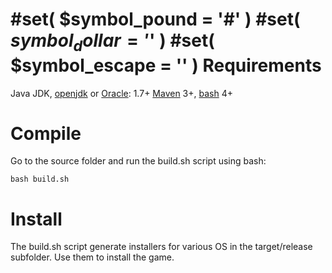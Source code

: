#set( $symbol_pound = '#' )
#set( $symbol_dollar = '$' )
#set( $symbol_escape = '\' )
Requirements
============

Java JDK, [openjdk](http://openjdk.java.net/) or [Oracle](http://java.com): 1.7+
[Maven](http://www.maven.org) 3+,
[bash](https://www.gnu.org/software/bash/) 4+

Compile
=======

Go to the source folder and run the build.sh script using bash:

	bash build.sh

Install
=======

The build.sh script generate installers for various OS in the target/release subfolder. Use them to install the game.
